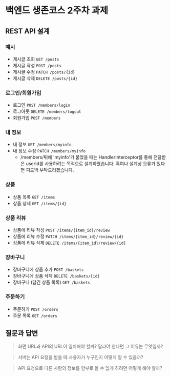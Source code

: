# 백엔드 생존코스 2주차 과제

## REST API 설계

### 예시

- 게시글 조회 `GET /posts`
- 게시글 작성 `POST /posts`
- 게시글 수정 `PATCH /posts/{id}`
- 게시글 삭제 `DELETE /posts/{id}`

### 로그인/회원가입

- 로그인 `POST /members/login`
- 로그아웃 `DELETE /members/logout`
- 회원가입 `POST /members`

### 내 정보

- 내 정보 `GET /members/myinfo`
- 내 정보 수정 `PATCH /members/myinfo`
  - /members/뒤에 'myinfo'가 붙었을 때는 HandlerInterceptor를 통해 전달받은 
    userId를 사용하려는 목적으로 설계하였습니다. 혹여나 설계상 오류가 있다면 피드백 부탁드리겠습니다.
### 상품

- 상품 목록 `GET /items`
- 상품 상세 `GET /items/{id}`

### 상품 리뷰

- 상품에 리뷰 작성 `POST /items/{item_id}/review`
- 상품에 리뷰 수정 `PATCH /items/{item_id}/review/{id}`
- 상품에 리뷰 삭제 `DELETE /items/{item_id}/review/{id}`

### 장바구니

- 장바구니에 상품 추가 `POST /baskets`
- 장바구니에 상품 삭제 `DELETE /baskets/{id}`
- 장바구니 (담긴 상품 목록) `GET /baskets`

### 주문하기

- 주문하기 `POST /orders`
- 주문 목록 `GET /orders`

## 질문과 답변

> 화면 URL과 API의 URL이 일치해야 할까? 달라야 한다면 그 이유는 무엇일까?

> 서버는 API 요청을 받을 때 사용자가 누구인지 어떻게 알 수 있을까?

> API 요청으로 다른 사람의 정보를 함부로 볼 수 없게 하려면 어떻게 해야 할까?
